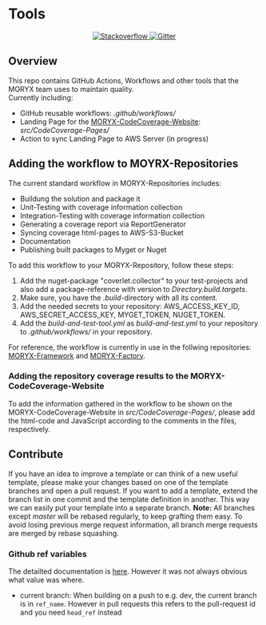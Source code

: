 # Tools

<p align="center">
    <a href="https://stackoverflow.com/questions/tagged/moryx">
        <img src="https://img.shields.io/badge/stackoverflow-ask-orange.svg" alt="Stackoverflow">
    </a>
    <a href="https://gitter.im/PHOENIXCONTACT/MORYX?utm_source=badge&utm_medium=badge&utm_campaign=pr-badge">
        <img src="https://badges.gitter.im/PHOENIXCONTACT/MORYX.svg" alt="Gitter">
    </a>
</p>

## Overview
This repo contains GitHub Actions, Workflows and other tools that the MORYX team uses to maintain quality.
</br>
Currently including:

- GitHub reusable workflows: *.github/workflows/*
- Landing Page for the [MORYX-CodeCoverage-Website](https://d2g620u22bjjnb.cloudfront.net/): *src/CodeCoverage-Pages/*
- Action to sync Landing Page to AWS Server (in progress)

## Adding the workflow to MOYRX-Repositories

The current standard workflow in MORYX-Repositories includes:

- Buildung the solution and package it
- Unit-Testing with coverage information collection
- Integration-Testing with coverage information collection
- Generating a coverage report via ReportGenerator
- Syncing coverage html-pages to AWS-S3-Bucket
- Documentation
- Publishing built packages to Myget or Nuget

To add this workflow to your MORYX-Repository, follow these steps:

 1. Add the nuget-package "coverlet.collector" to your test-projects and also add a package-reference with version to *Directory.build.targets*.
 2. Make sure, you have the *.build*-directory with all its content.
 3. Add the needed secrets to your repository: AWS_ACCESS_KEY_ID, AWS_SECRET_ACCESS_KEY, MYGET_TOKEN, NUGET_TOKEN.
 4. Add the *build-and-test-tool.yml* as *build-and-test.yml* to your repository to *.github/workflows/* in your repository.

For reference, the workflow is currently in use in the follwing repositories: [MORYX-Framework](https://github.com/PHOENIXCONTACT/MORYX-Framework) and [MORYX-Factory](https://github.com/PHOENIXCONTACT/MORYX-Factory).

### Adding the repository coverage results to the MORYX-CodeCoverage-Website

To add the information gathered in the workflow to be shown on the MORYX-CodeCoverage-Website in *src/CodeCoverage-Pages/*, please add the html-code and JavaScript according to the comments in the files, respectively.

## Contribute

If you have an idea to improve a template or can think of a new useful template, please make your changes based on one of the template branches and open a pull request. If you want to add a template, extend the branch list in one commit and the template definition in another. This way we can easily put your template into a separate branch. **Note:** All branches except *master* will be rebased regularly, to keep grafting them easy. To avoid losing previous merge request information, all branch merge requests are merged by rebase squashing.

### Github ref variables

The detailted documentation is [here](https://docs.github.com/de/actions/writing-workflows/choosing-what-your-workflow-does/accessing-contextual-information-about-workflow-runs#github-context). However it was not always obvious what value was where.

- current branch: When building on a push to e.g. dev, the current branch is in `ref_name`. However in pull requests this refers to the pull-request id and you need `head_ref` instead